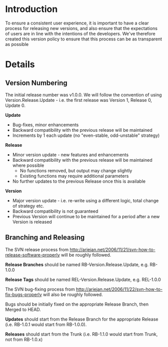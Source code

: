 # Introduction #

To ensure a consistent user experience, it is important to have a clear process for releasing new versions, and also ensure that the expectations of users are in line with the intentions of the developers.
We've therefore created this version policy to ensure that this process can be as transparent as possible

# Details #

## Version Numbering ##

The initial release number was v1.0.0.  We will follow the convention of using Version.Release.Update - i.e. the first release was Version 1, Release 0, Update 0.

**Update**
  * Bug-fixes, minor enhancements
  * Backward compatibility with the previous release will be maintained
  * Increments by 1 each update (no "even-stable, odd-unstable" strategy)

**Release**
  * Minor version update - new features and enhancements
  * Backward compatibility with the previous release will be maintained where possible
    * No functions removed, but output may change slightly
    * Existing functions may require additional parameters
  * No further updates to the previous Release once this is available

**Version**
  * Major version update - i.e. re-write using a different logic, total change of strategy etc.
  * Backward compatibility is not guaranteed
  * Previous Version will continue to be maintained for a period after a new Version is released

## Branching and Releasing ##

The SVN release process from http://ariejan.net/2006/11/21/svn-how-to-release-software-properly will be roughly followed.

**Release Branches** should be named RB-Version.Release.Update, e.g. RB-1.0.0

**Release Tags** should be named REL-Version.Release.Update, e.g. REL-1.0.0

The SVN bug-fixing process from http://ariejan.net/2006/11/22/svn-how-to-fix-bugs-properly will also be roughly followed.

Bugs should be initially fixed on the appropriate Release Branch, then Merged to HEAD.

**Updates** should start from the Release Branch for the appropriate Release (i.e. RB-1.0.1 would start from RB-1.0.0).

**Releases** should start from the Trunk (i.e. RB-1.1.0 would start from Trunk, not from RB-1.0.x)